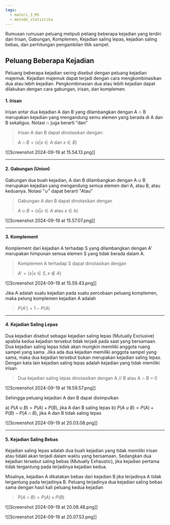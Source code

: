 ```yaml
---
tags:
  - materi_3_MS
  - metode_statistika
---
```

Rumusan rumusan peluang meliputi peliang beberapa kejadian yang terdiri dari Irisan, Gabungan, Komplemen, Kejadian saling lepas, kejadian saling bebas, dan perhitungan pengambilan titik sampel.

## Peluang Beberapa Kejadian

Peluang beberapa kejadian sering disebut dengan peluang kejadian majemuk. Kejadian majemuk dapat terjadi dengan cara mengkombinasikan dua atau lebih kejadian. Pengkombinasian dua atau lebih kejadian dapat dilakukan dengan cara gabungan, irisan, dan komplemen.

#### 1. Irisan

Irisan antar dua kejadian A dan B yang dilambangkan dengan A ∩ B merupakan kejadian yang mengandung semu elemen yang berada di A dan B sekaligus. Notasi ∩ juga berarti "dan"

> Irisan A dan B dapat dinotasikan dengan:
> 
> $A∩B=(x|x∈ A$ dan $x∈B)$

![[Screenshot 2024-09-19 at 15.54.13.png]]

---


#### 2. Gabungan (Union)

Gabungan dua buah kejadian, A dan B dilambangkan dengan A ∪ B merupakan kejadian yang mengandung semua elemen dari A, atau B, atau keduanya. Notasi "∪" dapat berarti "Atau"

> Gabungan A dan B dapat dinotasikan dengan
> 
> $A∪B=(x|x∈A$ atau $x∈b)$

![[Screenshot 2024-09-19 at 15.57.07.png]]

---


#### 3. Komplement

Komplement dari kejadian A terhadap S yang dilambangkan dengan A' merupakan himpunan semua elemen S yang tidak berada dalam A.

> Komplemen A terhadap S dapat dinotasikan dengan 
> 
> $A' = (x|x∈S, x∉A)$

![[Screenshot 2024-09-19 at 15.59.43.png]]

Jika A adalah suatu kejadian pada suatu percobaan peluang komplemen, maka pelung komplemen kejadian A adalah

>$P(A')=1-P(A)$


---

#### 4. Kejadian Saling Lepas

Dua kejadian disebut sebagai kejadian saling lepas (Mutually Exclusive) apabila kedua kejadian tersebut tidak terjadi pada saat yang bersamaan. Dua kejadian saling lepas tidak akan mungkin memiliki anggota ruang sampel yang sama. Jika ada dua kejadian memiliki anggota sampel yang sama, maka dua kejadian tersebut bukan merupakan kejadian saling lepas. Dengan kata lain kejadian saling lepas adalah kejadian yang tidak memiliki irisan

> Dua kejadian saling lepas dinotasikan dengan A // B atau A ∩ B = 0

![[Screenshot 2024-09-19 at 19.59.57.png]]

Sehingga peluang kejadian A dan B dapat disimpulkan

a) $P(A∪B)=P(A)+P(B)$, jika A dan B saling lepas
b) $P(A∪B)=P(A)+P(B)-P(A∩B)$, jika A dan B tidak saling lepas

![[Screenshot 2024-09-19 at 20.03.08.png]]


---

#### 5. Kejadian Saling Bebas

Kejadian saling lepas adalah dua buah kejadian yang tidak memiliki irisan atau tidakl akan terjadi dalam waktu yang bersamaan. Sedangkan dua kejadian tersebut saling bebas (Mutually Exhaustic), jika kejadian pertama tidak tergantung pada terjadinya kejadian kedua.

Misalnya, kejadian A dikatakan bebas dari kejadian B jika terjadinya A tidak tergantung pada terjadinya B. Peluang terjadinya dua kejadian saling bebas sama dengan hasil kali peluang kedua kejadian

> $P(A∩B) = P(A)×P(B)$

![[Screenshot 2024-09-19 at 20.08.48.png]]

![[Screenshot 2024-09-19 at 20.07.53.png]]
